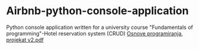 # Airbnb-python-console-application
Python console application written for a university course "Fundamentals of programming"-Hotel reservation system (CRUD)
[Osnove programiranja, projekat v2.pdf](https://github.com/natasa-dz/Airbnb-python-console-application/files/9657745/Osnove.programiranja.projekat.v2.pdf)
